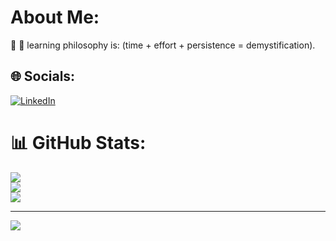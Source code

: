 # About Me:
📖 🧠 learning philosophy is:  (time + effort + persistence = demystification).<br>


## 🌐 Socials:
[![LinkedIn](https://img.shields.io/badge/LinkedIn-%230077B5.svg?logo=linkedin&logoColor=white)](https://linkedin.com/in/williamalger) 

# 📊 GitHub Stats:
![](https://github-readme-stats.vercel.app/api?username=Will-Alger&theme=vue&hide_border=false&include_all_commits=true&count_private=true)<br/>
![](https://github-readme-streak-stats.herokuapp.com/?user=Will-Alger&theme=vue&hide_border=false)<br/>
![](https://github-readme-stats.vercel.app/api/top-langs/?username=Will-Alger&theme=vue&hide_border=false&include_all_commits=true&count_private=true&layout=compact)

---
[![](https://visitcount.itsvg.in/api?id=Will-Alger&icon=6&color=12)](https://visitcount.itsvg.in)

<!-- Proudly created with GPRM ( https://gprm.itsvg.in ) -->
